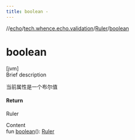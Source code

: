 ```yaml
---
title: boolean -
---
```

//[echo](../../index.md)/[tech.whence.echo.validation](../index.md)/[Ruler](index.md)/[boolean](boolean.md)



# boolean  
[jvm]  
Brief description  


当前属性是一个布尔值



#### Return  


Ruler

  
Content  
fun [boolean](boolean.md)(): [Ruler](index.md)  



